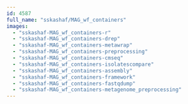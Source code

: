 ```yaml
---
id: 4587
full_name: "sskashaf/MAG_wf_containers"
images: 
  - "sskashaf-MAG_wf_containers-r"
  - "sskashaf-MAG_wf_containers-drep"
  - "sskashaf-MAG_wf_containers-metawrap"
  - "sskashaf-MAG_wf_containers-preprocessing"
  - "sskashaf-MAG_wf_containers-cmseq"
  - "sskashaf-MAG_wf_containers-isolatescompare"
  - "sskashaf-MAG_wf_containers-assembly"
  - "sskashaf-MAG_wf_containers-framework"
  - "sskashaf-MAG_wf_containers-fastqdump"
  - "sskashaf-MAG_wf_containers-metagenome_preprocessing"
---
```

